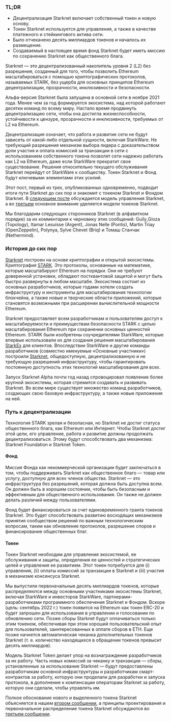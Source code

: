 ### TL;DR

* Децентрализация Starknet включает собственный токен и новую основу.
* Токен Starknet используется для управления, а также в качестве платежного и стейкингового актива сети.
* Было отчеканено десять миллиардов токенов и началось их размещение.
* Создаваемый в настоящее время фонд Starknet будет иметь миссию по сохранению Starknet как общественного блага.

Starknet — это децентрализованный накопитель уровня 2 (L2) без разрешения, созданный для того, чтобы позволить Ethereum масштабироваться с помощью криптографических протоколов, называемых STARK, без ущерба для основных принципов Ethereum децентрализации, прозрачности, инклюзивности и безопасности.

Альфа-версия Starknet была запущена в основной сети в ноябре 2021 года. Менее чем за год формируется экосистема, над которой работают десятки команд по всему миру. Настало время продвинуть децентрализацию сети, чтобы она достигла жизнеспособности, устойчивости к цензуре, прозрачности и инклюзивности, требуемых от L2 на Ethereum.

Децентрализация означает, что работа и развитие сети не будут зависеть от какой-либо отдельной сущности, включая StarkWare. Не требующий разрешения механизм выбора лидера с доказательством доли участия и оплата комиссий за транзакции в сети с использованием собственного токена позволят сети надежно работать как L2 на Ethereum, даже если StarkWare прекратит свое существование. Решения относительно текущего обслуживания Starknet перейдут от StarkWare к сообществу. Токен Starknet и Фонд будут ключевыми элементами этих усилий.

Этот пост, первый из трех, опубликованных одновременно, подводит итоги пути Starknet до сих пор и знакомит с токеном Starknet и Фондом Starknet. В [следующем посте](https://medium.com/@starkware/part-2-a-decentralization-and-governance-proposal-for-starknet-23e335645778) обсуждается модель управления Starknet, а во [третьем](https://medium.com/@starkware/part-3-starknet-token-design-5cc17af066c6) основное внимание уделяется модели токенов Starknet.

Мы благодарим следующих сторонников Starknet (в алфавитном порядке) за их комментарии к черновику этих сообщений: Guily_Gioza (Topology), Itamar Lesuisse (Argent), Jonas Nelle (Pontis), Martin Triay (OpenZeppelin), Polynya, Sylve Chevet (Briq) и Томаш Станчак (Nethermind).

### История до сих пор

[Starknet](https://starknet.io/) построен на основе криптографии и открытой экосистемы. Криптография [STARK](https://eprint.iacr.org/2018/046.pdf). Это протоколы, основанные на математике, которые масштабируют Ethereum на порядки. Они не требуют доверенной установки, обладают постквантовой защитой и могут быть быстро развернуты в любом масштабе. Экосистема состоит из основных разработчиков, которые годами хотели создать инфраструктуру и инструменты для масштабирования технологии блокчейна, а также новые и творческие области приложений, которые становятся возможными при расширении вычислительной мощности Ethereum.

Starknet предоставляет всем разработчикам и пользователям доступ к масштабируемости и преимуществам безопасности STARK с целью масштабирования Ethereum при сохранении основных ценностей Ethereum. STARK были изобретены соучредителями StarkWare, которые впервые использовали их для создания решения масштабирования [StarkEx](https://starkware.co/starkex/) для клиентов. Впоследствии StarkWare и другие команды разработчиков (совместно именуемые «Основные участники») построили [Starknet](https://starkware.co/starknet/), общедоступную, децентрализованную и не требующую разрешений инфраструктуру, чтобы гарантировать постоянную доступность этих технологий масштабирования для всех.

Запуск Starknet Alpha почти год назад спровоцировал появление более крупной экосистемы, которая стремится создавать и развивать Starknet. Во всем мире существует множество команд разработчиков, создающих свою базовую инфраструктуру, а также новые приложения на ней.

### Путь к децентрализации

Технология STARK зрелая и безопасная, но Starknet не достиг статуса общественного блага, как Ethereum или Интернет. Чтобы Starknet достиг этой цели, его управление, работа и развитие должны продолжать децентрализоваться. Этому будут способствовать два механизма: Starknet Foundation и Starknet Token.

#### Фонд

Миссия Фонда как некоммерческой организации будет заключаться в том, чтобы поддерживать Starknet как общественное благо — товар или услугу, доступную для всех членов общества. Starknet — это инфраструктура без разрешений, которая должна быть доступна всем. Он должен быть в хорошем состоянии, чтобы быть безопасным и эффективным для общественного использования. Он также не должен делать различий между пользователями.

Фонд будет финансироваться за счет единовременного гранта токенов Starknet. Это будет способствовать развитию восходящих механизмов принятия сообществом решений по важным технологическим вопросам, таким как обновление протоколов, разрешение споров и финансирование общественных благ.

#### Токен

Токен Starknet необходим для управления экосистемой, ее обслуживания и защиты, определения ее ценностей и стратегических целей и управления ее развитием. Этот токен потребуется для (i) управления, (ii) оплаты комиссий за транзакции в Starknet и (iii) участия в механизме консенсуса Starknet.

Мы выпустили первоначальные десять миллиардов токенов, которые распределяются между основными участниками экосистемы Starknet, включая StarkWare и инвесторов StarkWare, партнерами-разработчиками программного обеспечения Starknet и Фондом. Вскоре (цель: сентябрь 2022 г.) токен появится на Ethereum как токен ERC-20 и будет запрошен для использования в управлении и голосовании по обновлению сети. Позже сборы Starknet будут оплачиваться только этим токеном, обеспечивая при этом хороший пользовательский опыт для пользователей, заинтересованных в оплате сборов в ETH. Еще позже начнется автоматическая чеканка дополнительных токенов Starknet (т. е. количество находящихся в обращении токенов превысит десять миллиардов).

Модель Starknet Token делает упор на вознаграждение разработчиков за их работу. Часть новых комиссий за чеканку и транзакции — сборы, установленные за использование Starknet — будут предоставлены разработчикам основной инфраструктуры и разработчикам смарт-контрактов за работу, которую они проделали для разработки и запуска протокола, в дополнение к компенсации операторам Starknet за работу, которую они сделали, чтобы управлять им.

Полное обоснование нового и выделенного токена Starknet объясняется в нашем [втором сообщении](https://medium.com/@starkware/part-2-a-decentralization-and-governance-proposal-for-starknet-23e335645778), а принципы проектирования и первоначальное распределение токена Starknet обсуждаются во [третьем сообщении](https://medium.com/@starkware/part-3-starknet-token-design-5cc17af066c6).